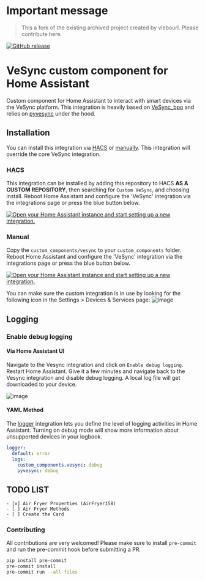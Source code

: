 
# **Important message**
> 
> This a fork of the existing archived project created by vlebourl. Please contribute here.

<!---[![hacs_badge](https://img.shields.io/badge/HACS-Default-orange.svg)](https://github.com/custom-components/hacs)-->
[![GitHub release](https://img.shields.io/github/v/release/micahqcade/custom_vesync.svg)](https://GitHub.com/micahqcade/custom_vesync/releases/)

# VeSync custom component for Home Assistant

Custom component for Home Assistant to interact with smart devices via the VeSync platform.
This integration is heavily based on [VeSync_bpo](https://github.com/borpin/vesync-bpo) and relies on [pyvesync](https://github.com/webdjoe/pyvesync) under the hood.

## Installation

You can install this integration via [HACS](#hacs) or [manually](#manual).
This integration will override the core VeSync integration.

### HACS

This integration can be installed by adding this repository to HACS __AS A CUSTOM REPOSITORY__, then searching for `Custom VeSync`, and choosing install. Reboot Home Assistant and configure the 'VeSync' integration via the integrations page or press the blue button below.

[![Open your Home Assistant instance and start setting up a new integration.](https://my.home-assistant.io/badges/config_flow_start.svg)](https://my.home-assistant.io/redirect/config_flow_start/?domain=vesync)

### Manual

Copy the `custom_components/vesync` to your `custom_components` folder. Reboot Home Assistant and configure the 'VeSync' integration via the integrations page or press the blue button below.

[![Open your Home Assistant instance and start setting up a new integration.](https://my.home-assistant.io/badges/config_flow_start.svg)](https://my.home-assistant.io/redirect/config_flow_start/?domain=vesync)

You can make sure the custom integration is in use by looking for the following icon in the Settings > Devices & Services page:
![image](https://user-images.githubusercontent.com/5701372/234820776-11a80f79-5b4d-4dbe-8b63-42579e4a5631.png)

## Logging

### Enable debug logging

#### Via Home Assistant UI

Navigate to the Vesync integration and click on `Enable debug logging`. Restart Home Assistant. Give it a few minutes and navigate back to the Vesync integration and disable debug logging. A local log file will get downloaded to your device.

![image](https://github.com/RobertD502/custom_vesync/assets/52541649/c556458c-a0a6-4432-acec-1200fc561d79)



#### YAML Method

The [logger](https://www.home-assistant.io/integrations/logger/) integration lets you define the level of logging activities in Home Assistant. Turning on debug mode will show more information about unsupported devices in your logbook.

```yaml
logger:
  default: error
  logs:
    custom_components.vesync: debug
    pyvesync: debug
```

## TODO LIST
```
- [x] Air Fryer Properties (AirFryer158)
- [ ] Air Fryer Methods
- [ ] Create the Card
```

### Contributing

All contributions are very welcomed!
Please make sure to install `pre-commit` and run the pre-commit hook before submitting a PR.

```sh
pip install pre-commit
pre-commit install
pre-commit run --all-files
```

